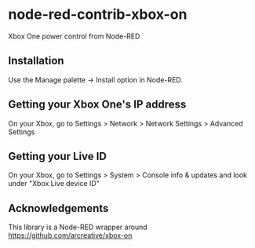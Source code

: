 # node-red-contrib-xbox-on
Xbox One power control from Node-RED

## Installation

Use the Manage palette -> Install option in Node-RED.

## Getting your Xbox One's IP address

On your Xbox, go to Settings > Network > Network Settings > Advanced Settings

## Getting your Live ID

On your Xbox, go to Settings > System > Console info & updates and look under "Xbox Live device ID"

## Acknowledgements

This library is a Node-RED wrapper around https://github.com/arcreative/xbox-on
